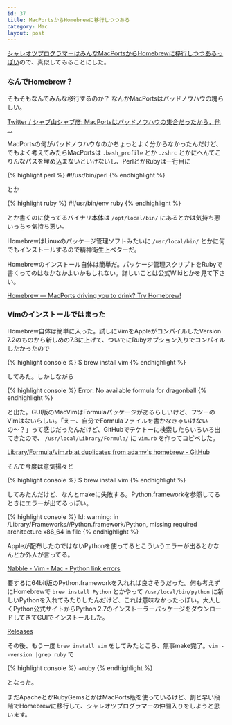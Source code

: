 ```yaml
---
id: 37
title: MacPortsからHomebrewに移行しつつある
category: Mac
layout: post
---
```


[シャレオツプログラマーはみんなMacPortsからHomebrewに移行しつつあるっぽい](http://give-me-money.g.hatena.ne.jp/cxx/20100802/1280760811 "MacPortsからHomebrewに移行した - cxxの日記 - give-me-moneyグループ")ので、真似してみることにした。

### なんでHomebrew？

そもそもなんでみんな移行するのか？ なんかMacPortsはバッドノウハウの塊らしい。

[Twitter / シャブ山シャブ彦: MacPortsはバッドノウハウの集合だったから，他 ...](http://twitter.com/hitode909/status/18526396749 "Twitter / シャブ山シャブ彦: MacPortsはバッドノウハウの集合だったから，他 ...")

MacPortsの何がバッドノウハウなのかちょっとよく分からなかったんだけど、でもよく考えてみたらMacPortsは `.bash_profile` とか `.zshrc` とかにへんてこりんなパスを埋め込まないといけないし、PerlとかRubyは一行目に

{% highlight perl %}
#!/usr/bin/perl
{% endhighlight %}

とか 

{% highlight ruby %}
#!/usr/bin/env ruby
{% endhighlight %}

とか書くのに使ってるバイナリ本体は `/opt/local/bin/` にあるとかは気持ち悪いっちゃ気持ち悪い。

HomebrewはLinuxのパッケージ管理ソフトみたいに `/usr/local/bin/` とかに何でもインストールするので精神衛生上ベターだ。

Homebrewのインストール自体は簡単だ。パッケージ管理スクリプトをRubyで書くってのはなかなかよいかもしれない。詳しいことは公式Wikiとかを見て下さい。

[Homebrew — MacPorts driving you to drink? Try Homebrew!](http://mxcl.github.com/homebrew/ "Homebrew — MacPorts driving you to drink? Try Homebrew!")

### Vimのインストールではまった

Homebrew自体は簡単に入った。試しにVimをAppleがコンパイルしたVersion 7.2のものから新しめの7.3に上げて、ついでにRubyオプション入りでコンパイルしたかったので

{% highlight console %}
$ brew install vim
{% endhighlight %}

してみた。しかしながら

{% highlight console %}
Error: No available formula for dragonball
{% endhighlight %}

と出た。GUI版のMacVimはFormulaパッケージがあるらしいけど、フツーのVimはないらしい。「えー、自分でFormulaファイルを書かなきゃいけないの〜？」って感じだったんだけど、GitHubでテケトーに検索したらいろいろ出てきたので、 `/usr/local/Library/Formula/` に `vim.rb` を作ってコピペした。

[Library/Formula/vim.rb at duplicates from adamv's homebrew - GitHub](http://github.com/adamv/homebrew/blob/duplicates/Library/Formula/vim.rb "Library/Formula/vim.rb at duplicates from adamv's homebrew - GitHub")

そんで今度は意気揚々と

{% highlight console %}
$ brew install vim
{% endhighlight %}

してみたんだけど、なんとmakeに失敗する。Python.frameworkを参照してるときにエラーが出てるっぽい。

{% highlight console %}
ld: warning: in /Library/Frameworks//Python.framework/Python, missing required architecture x86\_64 in file
{% endhighlight %}

Appleが配布したのではないPythonを使ってるとこういうエラーが出るとかなんとか外人が言ってる。

[Nabble - Vim - Mac - Python link errors](http://vim.1045645.n5.nabble.com/Python-link-errors-td1214971.html "Nabble - Vim - Mac - Python link errors")

要するに64bit版のPython.frameworkを入れれば良さそうだった。何も考えずにHomebrewで `brew install Python` とかやって `/usr/local/bin/python` に新しいPythonを入れてみたりしたんだけど、これは意味なかったっぽい。大人しくPython公式サイトからPython 2.7のインストーラーパッケージをダウンロードしてきてGUIでインストールした。

[Releases](http://www.python.org/download/releases/ "Releases")

その後、もう一度 `brew install vim` をしてみたところ、無事make完了。`vim --version |grep ruby` で

{% highlight console %}
+ruby
{% endhighlight %}

となった。

まだApacheとかRubyGemsとかはMacPorts版を使っているけど、割と早い段階でHomebrewに移行して、シャレオツプログラマーの仲間入りをしようと思います。
